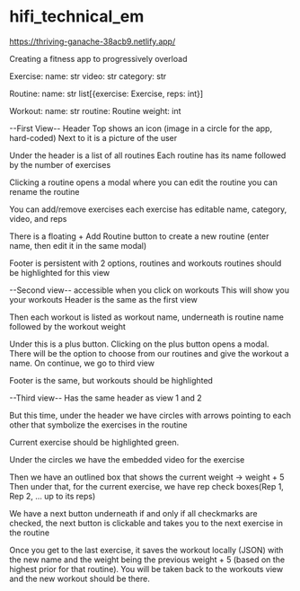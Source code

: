 # hifi_technical_em

https://thriving-ganache-38acb9.netlify.app/


Creating a fitness app to progressively overload

Exercise:
    name: str
    video: str
    category: str

Routine:
    name: str
    list[{exercise: Exercise, reps: int}]

Workout:
    name: str
    routine: Routine
    weight: int

--First View--
Header
Top shows an icon (image in a circle for the app, hard-coded)
Next to it is a picture of the user

Under the header is a list of all routines
Each routine has its name
followed by the number of exercises

Clicking a routine opens a modal where you can edit the routine you can rename
the routine

You can add/remove exercises each exercise has editable name, category, video,
and reps

There is a floating + Add Routine button to create a new routine (enter name, then edit it in the same modal)

Footer is persistent with 2 options, routines and workouts
routines should be highlighted for this view

--Second view--
accessible when you click on workouts
This will show you your workouts
Header is the same as the first view

Then each workout is listed as workout name,
underneath is routine name followed by the workout weight

Under this is a plus button. Clicking on the plus button opens a modal.
There will be the option to choose from our routines and give the workout a name.
On continue, we go to third view

Footer is the same, but workouts should be highlighted

--Third view--
Has the same header as view 1 and 2

But this time, under the header we have circles with arrows pointing to each other
that symbolize the exercises in the routine

Current exercise should be highlighted green.

Under the circles we have the embedded video for the exercise

Then we have an outlined box that shows the current weight -> weight + 5
Then under that, for the current exercise, we have rep check boxes(Rep 1, Rep 2, … up to its reps)

We have a next button underneath
if and only if all checkmarks are checked, the next button is clickable and
takes you to the next exercise in the routine

Once you get to the last exercise, it saves the workout locally (JSON) with the new name and the weight being the previous weight + 5 (based on the highest prior for that routine).
You will be taken back to the workouts view and the new workout should be there.
